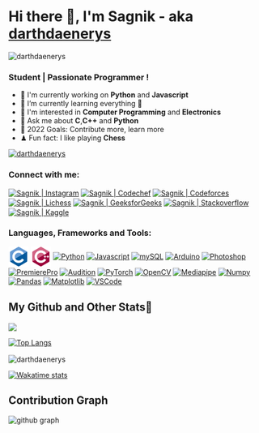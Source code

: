 # Hi there 👋, I'm Sagnik - aka [darthdaenerys]

<p align="left"> <img src="https://komarev.com/ghpvc/?username=darthdaenerys&label=Profile%20views&color=0e75b6&style=flat" alt="darthdaenerys" /> </p>

### Student | Passionate Programmer !
- 🔭 I'm currently working on **Python** and **Javascript**
- 🌱 I’m currently learning everything 🤣
- 👾 I'm interested in **Computer Programming** and **Electronics**
- 💬 Ask me about **C**,**C++** and **Python**
- 🥅 2022 Goals: Contribute more, learn more
- ♟ Fun fact: I like playing **Chess**

<p align="left"> <a href="https://github.com/ryo-ma/github-profile-trophy"><img src="https://github-profile-trophy.vercel.app/?username=darthdaenerys" alt="darthdaenerys" /></a> </p>

### Connect with me:
[<img align="center" alt="Sagnik | Instagram" width="30px" src="https://raw.githubusercontent.com/rahuldkjain/github-profile-readme-generator/master/src/images/icons/Social/instagram.svg" />][Instagram] 
[<img align="center" alt="Sagnik | Codechef" width="30px" src="https://static.uacdn.net/thumbnail/external-app-icons/ce4fd2180646452aa0b03c3ffa3ef8e2.png" />][CodeChef] 
[<img align="center" alt="Sagnik | Codeforces" width="30px" src="https://cdn.iconscout.com/icon/free/png-256/code-forces-3628695-3029920.png" />][Codeforces] 
[<img align="center" alt="Sagnik | Lichess" width="30px" src="https://images.prismic.io/lichess/5cfd2630-2a8f-4fa9-8f78-04c2d9f0e5fe_lichess-box-1024.png?auto=compress,format" />][Lichess] 
[<img align="center" alt="Sagnik | GeeksforGeeks" width="30px" src="https://upload.wikimedia.org/wikipedia/commons/thumb/4/43/GeeksforGeeks.svg/1280px-GeeksforGeeks.svg.png" />][GeeksforGeeks] 
[<img align="center" alt="Sagnik | Stackoverflow" width="35px" src="https://upload.wikimedia.org/wikipedia/commons/thumb/e/ef/Stack_Overflow_icon.svg/768px-Stack_Overflow_icon.svg.png" />][Stackoverflow] 
[<img align="center" alt="Sagnik | Kaggle" width="30px" src="https://cdn3.iconfinder.com/data/icons/logos-and-brands-adobe/512/189_Kaggle-512.png" />][kaggle] 
<br />

### Languages, Frameworks and Tools:
[<img align="center" alt="C" width="40px" src="https://raw.githubusercontent.com/devicons/devicon/master/icons/c/c-original.svg" />][C] 
[<img align="center" alt="C++" width="40px" src="https://raw.githubusercontent.com/devicons/devicon/master/icons/cplusplus/cplusplus-original.svg" />][C++] 
[<img align="center" alt="Python" width="40px" src="https://upload.wikimedia.org/wikipedia/commons/thumb/c/c3/Python-logo-notext.svg/1200px-Python-logo-notext.svg.png" />][Python] 
[<img align="center" alt="Javascript" width="40px" src="https://upload.wikimedia.org/wikipedia/commons/thumb/9/99/Unofficial_JavaScript_logo_2.svg/2048px-Unofficial_JavaScript_logo_2.svg.png" />][Javascript] 
[<img align="center" alt="mySQL" width="40px" src="https://static.cdnlogo.com/logos/m/47/mysql.svg" />][MySQL] 
[<img align="center" alt="Arduino" width="40px" src="https://brandslogos.com/wp-content/uploads/images/large/arduino-logo-1.png" />][Arduino] 
[<img align="center" alt="Photoshop" width="40px" src="https://images.squarespace-cdn.com/content/v1/5b7c0a6f3c3a532fdb5671ad/1555059076071-6DP513QT8M8UERJR58QZ/1200px-Adobe_Photoshop_CC_icon.svg.png" />][Photoshop] 
[<img align="center" alt="PremierePro" width="40px" src="https://upload.wikimedia.org/wikipedia/commons/thumb/f/f2/Adobe_Premiere_Pro_Logo.svg/1200px-Adobe_Premiere_Pro_Logo.svg.png" />][PremierePro] 
[<img align="center" alt="Audition" width="40px" src="https://cdn0.iconfinder.com/data/icons/logos-and-brands-adobe/512/18_Audition_Adobe_logo_logos-512.png" />][Audition] 
[<img align="center" alt="PyTorch" width="40px" src="https://pytorch.org/assets/images/pytorch-logo.png" />][PyTorch] 
[<img align="center" alt="OpenCV" width="40px" src="https://opencv.org/wp-content/uploads/2020/07/OpenCV_logo_black_.png" />][OpenCV] 
[<img align="center" alt="Mediapipe" width="40px" src="https://viz.mediapipe.dev/logo.png" />][Mediapipe] 
[<img align="center" alt="Numpy" width="40px" src="https://user-images.githubusercontent.com/67586773/105040771-43887300-5a88-11eb-9f01-bee100b9ef22.png" />][Numpy] 
[<img align="center" alt="Pandas" width="40px" src="https://pandas.pydata.org/static/img/favicon_white.ico" />][Pandas] 
[<img align="center" alt="Matplotlib" width="40px" src="https://seeklogo.com/images/M/matplotlib-logo-7676870AC0-seeklogo.com.png" />][Matplotlib] 
[<img align="center" alt="VSCode" width="40px" src="https://upload.wikimedia.org/wikipedia/commons/thumb/9/9a/Visual_Studio_Code_1.35_icon.svg/2048px-Visual_Studio_Code_1.35_icon.svg.png" />][VSCode] 
<br />


## My Github and Other Stats🚀
<img align="center" src="https://github-readme-stats.vercel.app/api?username=darthdaenerys&show_icons=true&theme=merko" />

[![Top Langs](https://github-readme-stats.vercel.app/api/top-langs/?username=darthdaenerys&langs_count=10&show_icons=true&theme=merko)](https://github.com/darthdaenerys/github-readme-stats)
<p><img align="center" src="https://github-readme-streak-stats.herokuapp.com/?user=darthdaenerys&show_icons=true&theme=merko" alt="darthdaenerys" /></p>

[![Wakatime stats](https://github-readme-stats.vercel.app/api/wakatime?username=@darthdaenerys&show_icons=true&theme=merko)](https://github.com/@darthdaenerys/github-readme-stats)

## Contribution Graph
![github graph](https://activity-graph.herokuapp.com/graph?username=darthdaenerys&bg_color=0a0f0b&color=2bd152&line=dfe857&point=a4efe4&area_color=34873c&area=true)

[Instagram]:https://www.instagram.com/hannesn_n/
[CodeChef]:https://www.codechef.com/users/darthdaenerys
[Codeforces]:https://codeforces.com/profile/darth_daenerys
[Lichess]:https://lichess.org/@/darth_Daenerys
[GeeksforGeeks]:https://auth.geeksforgeeks.org/user/darthdaenerys/
[Stackoverflow]:https://stackoverflow.com/users/18505260/sagnik-barman
[kaggle]:https://www.kaggle.com/sagnikbarman
[C]:https://www.javatpoint.com/c-programming-language-tutorial
[C++]:https://www.w3schools.com/CPP/default.asp
[Python]:https://www.python.org/
[Javascript]:https://www.javascript.com/
[MySQL]:https://www.mysql.com/
[Photoshop]:https://www.adobe.com/in/products/photoshop.html
[PremierePro]:https://www.adobe.com/in/products/premiere.html
[Audition]:https://www.adobe.com/in/products/audition.html
[Arduino]:https://www.arduino.cc/
[VSCode]:https://code.visualstudio.com/
[PyTorch]:https://pytorch.org/
[OpenCV]:https://opencv.org/
[Mediapipe]:https://mediapipe.dev/
[Numpy]:https://numpy.org/
[Pandas]:https://pandas.pydata.org/
[Matplotlib]:https://matplotlib.org/
[darthdaenerys]:https://github.com/darthdaenerys
